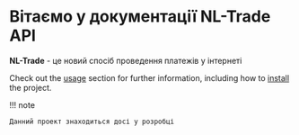 # Вітаємо у документації NL-Trade API

**NL-Trade** - це новий спосіб проведення платежів у інтернеті

Check out the [usage](usage) section for further information, including how to [install](usage#installation) the project.

!!! note

    Данний проект знаходиться досі у розробці

